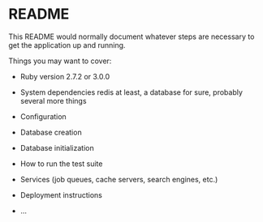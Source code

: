 # README

This README would normally document whatever steps are necessary to get the
application up and running.

Things you may want to cover:

* Ruby version
2.7.2 or 3.0.0

* System dependencies
redis at least, a database for sure, probably several more things

* Configuration

* Database creation

* Database initialization

* How to run the test suite

* Services (job queues, cache servers, search engines, etc.)

* Deployment instructions

* ...
